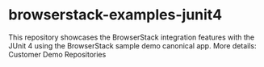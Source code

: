 # browserstack-examples-junit4
This repository showcases the BrowserStack integration features with the JUnit 4 using the BrowserStack sample demo canonical app. More details: Customer Demo Repositories

